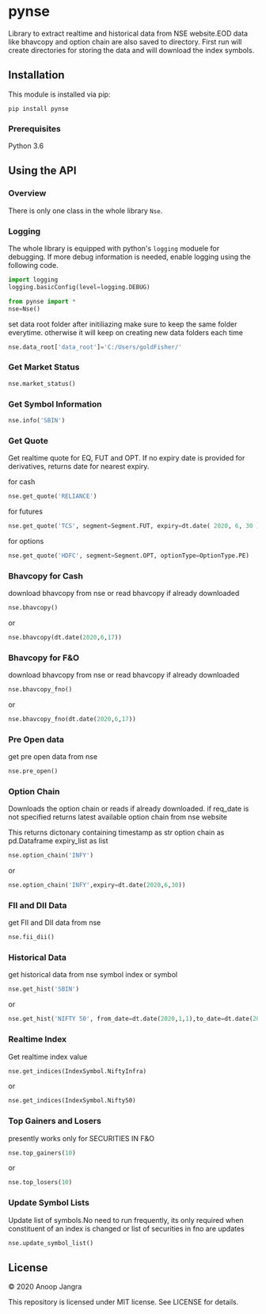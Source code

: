 # pynse

Library to extract realtime and historical data from NSE website.EOD data like bhavcopy and option chain are also saved to directory. First run will create directories for storing the data and will download the index symbols.

## Installation

This module is installed via pip:

```
pip install pynse
```

### Prerequisites

Python 3.6


## Using the API

### Overview
There is only one class in the whole library `Nse`. 

### Logging
The whole library is equipped with python's `logging` moduele for debugging. If more debug information is needed, enable logging using the following code.

```python
import logging
logging.basicConfig(level=logging.DEBUG)
```

```python
from pynse import *
nse=Nse()
```

set data root folder after initiliazing
make sure to keep the same folder everytime.
otherwise it will keep on creating new data folders each time
```python
nse.data_root['data_root']='C:/Users/goldFisher/'
```

### Get Market Status

```python
nse.market_status()
```

### Get Symbol Information
```python
nse.info('SBIN')
```

### Get Quote
Get realtime quote for EQ, FUT and OPT. If no expiry date is provided for derivatives, returns date for nearest expiry.

for cash
```python
nse.get_quote('RELIANCE')
```
for futures
```python
nse.get_quote('TCS', segment=Segment.FUT, expiry=dt.date( 2020, 6, 30 ))
```
for options
```python
nse.get_quote('HDFC', segment=Segment.OPT, optionType=OptionType.PE)
```

### Bhavcopy for Cash
download bhavcopy from nse
or
read bhavcopy if already downloaded

```python
nse.bhavcopy()
``` 
or
```python
nse.bhavcopy(dt.date(2020,6,17))
``` 

### Bhavcopy for F&O
download bhavcopy from nse
or
read bhavcopy if already downloaded
```python
nse.bhavcopy_fno()
```
or 
```python
nse.bhavcopy_fno(dt.date(2020,6,17))
```

### Pre Open data
get pre open data from nse
```python
nse.pre_open()
```

### Option Chain

Downloads the option chain or reads if already downloaded.
if req_date is not specified returns latest available option chain from nse website

This returns dictonary containing
timestamp as str
option chain as pd.Dataframe
expiry_list as list
```python
nse.option_chain('INFY')
```
or
```python
nse.option_chain('INFY',expiry=dt.date(2020,6,30))
```

### FII and DII Data
get FII and DII data from nse
```python
nse.fii_dii()
```

### Historical Data
get historical data from nse
symbol index or symbol
```python
nse.get_hist('SBIN')
```
or
```python
nse.get_hist('NIFTY 50', from_date=dt.date(2020,1,1),to_date=dt.date(2020,6,26))
```

### Realtime Index
Get realtime index value
```python
nse.get_indices(IndexSymbol.NiftyInfra)
```
or
```python
nse.get_indices(IndexSymbol.Nifty50)
```

### Top Gainers and Losers
presently works only for SECURITIES IN F&O

```python
nse.top_gainers(10)
```
or
```python
nse.top_losers(10)
```
### Update Symbol Lists
Update list of symbols.No need to run frequently, its only required when constituent of an index is changed or list of securities in fno are updates

```python
nse.update_symbol_list()
```

## License

© 2020 Anoop Jangra

This repository is licensed under MIT license.
See LICENSE for details.